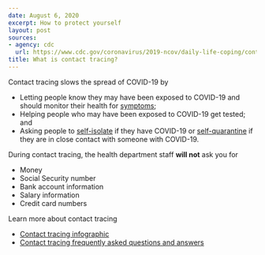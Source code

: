 ```yaml
---
date: August 6, 2020
excerpt: How to protect yourself
layout: post
sources:
- agency: cdc
  url: https://www.cdc.gov/coronavirus/2019-ncov/daily-life-coping/contact-tracing.html
title: What is contact tracing?
---
```


Contact tracing slows the spread of COVID-19 by
- Letting people know they may have been exposed to COVID-19 and should monitor their health for [symptoms](https://www.cdc.gov/coronavirus/2019-ncov/symptoms-testing/symptoms.html);
- Helping people who may have been exposed to COVID-19 get tested; and
- Asking people to [self-isolate](https://www.cdc.gov/coronavirus/2019-ncov/if-you-are-sick/isolation.html) if they have COVID-19 or [self-quarantine](https://www.cdc.gov/coronavirus/2019-ncov/if-you-are-sick/quarantine.html) if they are in close contact with someone with COVID-19.

During contact tracing, the health department staff **will not** ask you for
- Money
- Social Security number
- Bank account information
- Salary information
- Credit card numbers

Learn more about contact tracing
- [Contact tracing infographic](https://www.cdc.gov/coronavirus/2019-ncov/downloads/Contact-Tracing-Infographic-FINAL.pdf)
- [Contact tracing frequently asked questions and answers](https://www.cdc.gov/coronavirus/2019-ncov/faq.html#Contact-Tracing)